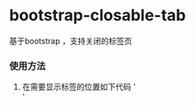 # bootstrap-closable-tab
基于bootstrap ，支持关闭的标签页
### 使用方法
1. 在需要显示标签的位置如下代码
'<!-- 此处是相关代码 -->
		  <ul class="nav nav-tabs" role="tablist">
		  </ul>
		  <div class="tab-content" style="width:100%;">
		  </div>
		  <!-- 相关代码结束 -->'
